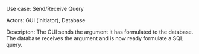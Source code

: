Use case: Send/Receive Query

Actors: GUI (initiator), Database

Descripton: The GUI sends the argument it has formulated to the database. The database receives the argument and is now ready formulate a SQL query.